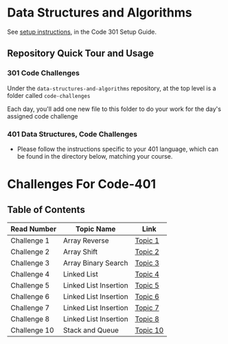 # Data Structures and Algorithms

See [setup instructions](https://codefellows.github.io/setup-guide/code-301/3-code-challenges), in the Code 301 Setup Guide.

## Repository Quick Tour and Usage

### 301 Code Challenges

Under the `data-structures-and-algorithms` repository, at the top level is a folder called `code-challenges`

Each day, you'll add one new file to this folder to do your work for the day's assigned code challenge

### 401 Data Structures, Code Challenges

- Please follow the instructions specific to your 401 language, which can be found in the directory below, matching your course.

# Challenges For Code-401

## Table of Contents
Read Number | Topic Name | Link
----------- | ---------- | ----
Challenge 1 | Array Reverse | [Topic 1](https://github.com/Aseel-Banna/data-structures-and-algorithms/tree/main/challenges/array-reverse)
Challenge 2 | Array Shift | [Topic 2](https://github.com/Aseel-Banna/data-structures-and-algorithms/tree/main/challenges/array-shift) 
Challenge 3 | Array Binary Search | [Topic 3](https://github.com/Aseel-Banna/data-structures-and-algorithms/tree/main/challenges/array-binary-search) 
Challenge 4 | Linked List | [Topic 4](https://github.com/Aseel-Banna/data-structures-and-algorithms/tree/main/Data-Structures) 
Challenge 5 | Linked List Insertion | [Topic 5](https://github.com/Aseel-Banna/data-structures-and-algorithms/tree/main/Data-Structures) 
Challenge 6 | Linked List Insertion | [Topic 6](https://github.com/Aseel-Banna/data-structures-and-algorithms/tree/main/data-structures) 
Challenge 7 | Linked List Insertion | [Topic 7](https://github.com/Aseel-Banna/data-structures-and-algorithms/tree/main/data-structures) 
Challenge 8 | Linked List Insertion | [Topic 8](https://github.com/Aseel-Banna/data-structures-and-algorithms/tree/main/data-structures) 
Challenge 10 | Stack and Queue| [Topic 10](https://github.com/Aseel-Banna/data-structures-and-algorithms/tree/main/data-structures/stack-and-queue) 

